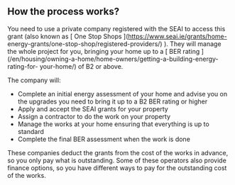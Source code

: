 ##  How the process works?

You need to use a private company registered with the SEAI to access this
grant (also known as [ One Stop Shops ](https://www.seai.ie/grants/home-
energy-grants/one-stop-shop/registered-providers/) ). They will manage the
whole project for you, bringing your home up to a [ BER rating
](/en/housing/owning-a-home/home-owners/getting-a-building-energy-rating-for-
your-home/) of B2 or above.

The company will:

  * Complete an initial energy assessment of your home and advise you on the upgrades you need to bring it up to a B2 BER rating or higher 
  * Apply and accept the SEAI grants for your property 
  * Assign a contractor to do the work on your property 
  * Manage the works at your home ensuring that everything is up to standard 
  * Complete the final BER assessment when the work is done 

These companies deduct the grants from the cost of the works in advance, so
you only pay what is outstanding. Some of these operators also provide finance
options, so you have different ways to pay for the outstanding cost of the
works.
